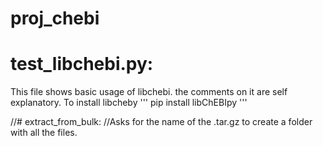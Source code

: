 # proj_chebi


# test_libchebi.py:
This file shows basic usage of libchebi. the comments on it are self explanatory.
To install libcheby
'''
pip install libChEBIpy
'''

//# extract_from_bulk:
//Asks for the name of the .tar.gz to create a folder with all the files.

